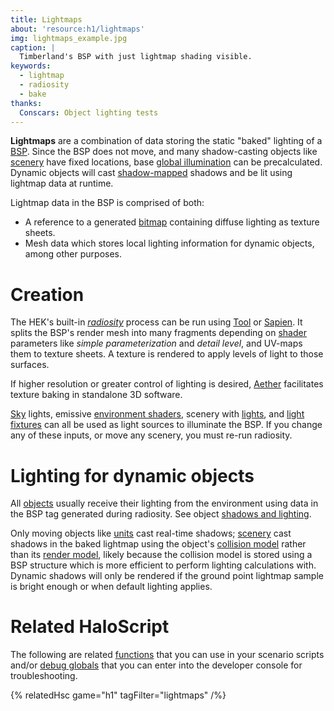 ```yaml
---
title: Lightmaps
about: 'resource:h1/lightmaps'
img: lightmaps_example.jpg
caption: |
  Timberland's BSP with just lightmap shading visible.
keywords:
  - lightmap
  - radiosity
  - bake
thanks:
  Conscars: Object lighting tests
---
```

**Lightmaps** are a combination of data storing the static "baked" lighting of a [BSP](~scenario_structure_bsp). Since the BSP does not move, and many shadow-casting objects like [scenery](~) have fixed locations, base [global illumination][global-illumination] can be precalculated. Dynamic objects will cast [shadow-mapped][shadow-mapping] shadows and be lit using lightmap data at runtime.

Lightmap data in the BSP is comprised of both:

* A reference to a generated [bitmap](~) containing diffuse lighting as texture sheets.
* Mesh data which stores local lighting information for dynamic objects, among other purposes.

# Creation
The HEK's built-in _[radiosity][]_ process can be run using [Tool](~h1a-tool#lightmaps) or [Sapien](~h1a-sapien#radiosity). It splits the BSP's render mesh into many fragments depending on [shader](~) parameters like _simple parameterization_ and _detail level_, and UV-maps them to texture sheets. A texture is rendered to apply levels of light to those surfaces.

If higher resolution or greater control of lighting is desired, [Aether](~) facilitates texture baking in standalone 3D software.

[Sky](~sky) lights, emissive [environment shaders](~shader), scenery with [lights](~light), and [light fixtures](~device_light_fixture) can all be used as light sources to illuminate the BSP. If you change any of these inputs, or move any scenery, you must re-run radiosity.

# Lighting for dynamic objects
All [objects](~object) usually receive their lighting from the environment using data in the BSP tag generated during radiosity. See object [shadows and lighting](~object#shadows-and-lighting).

Only moving objects like [units](~unit) cast real-time shadows; [scenery](~) cast shadows in the baked lightmap using the object's [collision model](~model_collision_geometry) rather than its [render model](~gbxmodel), likely because the collision model is stored using a BSP structure which is more efficient to perform lighting calculations with. Dynamic shadows will only be rendered if the ground point lightmap sample is bright enough or when default lighting applies.

# Related HaloScript
The following are related [functions](~scripting#functions) that you can use in your scenario scripts and/or [debug globals](~scripting#external-globals) that you can enter into the developer console for troubleshooting.

{% relatedHsc game="h1" tagFilter="lightmaps" /%}

[radiosity]: https://en.wikipedia.org/wiki/Radiosity_(computer_graphics)
[shadow-mapping]: https://en.wikipedia.org/wiki/Shadow_mapping
[global-illumination]: https://en.wikipedia.org/wiki/Global_illumination
